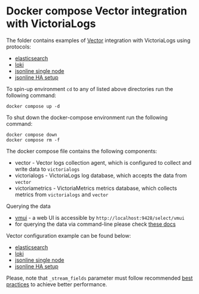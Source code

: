 # Docker compose Vector integration with VictoriaLogs

The folder contains examples of [Vector](https://vector.dev/docs/) integration with VictoriaLogs using protocols:

* [elasticsearch](./elasticsearch)
* [loki](./loki)
* [jsonline single node](./jsonline)
* [jsonline HA setup](./jsonline-ha)

To spin-up environment `cd` to any of listed above directories run the following command:
```
docker compose up -d 
```

To shut down the docker-compose environment run the following command:
```
docker compose down
docker compose rm -f
```

The docker compose file contains the following components:

* vector - Vector logs collection agent, which is configured to collect and write data to `victorialogs`
* victorialogs - VictoriaLogs log database, which accepts the data from `vector`
* victoriametrics - VictoriaMetrics metrics database, which collects metrics from `victorialogs` and `vector`

Querying the data

* [vmui](https://docs.victoriametrics.com/victorialogs/querying/#vmui) - a web UI is accessible by `http://localhost:9428/select/vmui`
* for querying the data via command-line please check [these docs](https://docs.victoriametrics.com/victorialogs/querying/#command-line)

Vector configuration example can be found below:
* [elasticsearch](./elasticsearch/vector.yaml)
* [loki](./loki/vector.yaml)
* [jsonline single node](./jsonline/vector.yaml)
* [jsonline HA setup](./jsonline-ha/vector.yaml)

Please, note that `_stream_fields` parameter must follow recommended [best practices](https://docs.victoriametrics.com/victorialogs/keyconcepts/#stream-fields) to achieve better performance.
